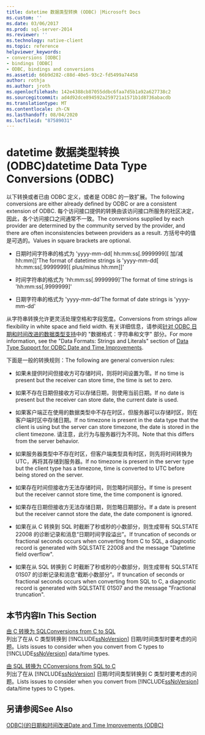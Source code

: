 ```yaml
---
title: datetime 数据类型转换 (ODBC) |Microsoft Docs
ms.custom: ''
ms.date: 03/06/2017
ms.prod: sql-server-2014
ms.reviewer: ''
ms.technology: native-client
ms.topic: reference
helpviewer_keywords:
- conversions [ODBC]
- bindings [ODBC]
- ODBC, bindings and conversions
ms.assetid: 66b9d282-c88d-40e5-93c2-fd5499a74458
author: rothja
ms.author: jroth
ms.openlocfilehash: 142e4388cb87055ddbc6faa7d5b1a92a627738c2
ms.sourcegitcommit: ad4d92dce894592a259721a1571b1d8736abacdb
ms.translationtype: MT
ms.contentlocale: zh-CN
ms.lasthandoff: 08/04/2020
ms.locfileid: "87589031"
---
```

# <a name="datetime-data-type-conversions-odbc"></a><span data-ttu-id="1dfa6-102">datetime 数据类型转换 (ODBC)</span><span class="sxs-lookup"><span data-stu-id="1dfa6-102">datetime Data Type Conversions (ODBC)</span></span>
  <span data-ttu-id="1dfa6-103">以下转换或者已由 ODBC 定义，或者是 ODBC 的一致扩展。</span><span class="sxs-lookup"><span data-stu-id="1dfa6-103">The following conversions are either already defined by ODBC or are a consistent extension of ODBC.</span></span> <span data-ttu-id="1dfa6-104">每个访问接口提供的转换由该访问接口所服务的社区决定，因此，各个访问接口之间通常不一致。</span><span class="sxs-lookup"><span data-stu-id="1dfa6-104">The conversions supplied by each provider are determined by the community served by the provider, and there are often inconsistencies between providers as a result.</span></span> <span data-ttu-id="1dfa6-105">方括号中的值是可选的。</span><span class="sxs-lookup"><span data-stu-id="1dfa6-105">Values in square brackets are optional.</span></span>  
  
-   <span data-ttu-id="1dfa6-106">日期时间字符串的格式为 'yyyy-mm-dd[ hh:mm:ss[.9999999][ 加/减 hh:mm]]'</span><span class="sxs-lookup"><span data-stu-id="1dfa6-106">The format of datetime strings is 'yyyy-mm-dd[ hh:mm:ss[.9999999][ plus/minus hh:mm]]'</span></span>  
  
-   <span data-ttu-id="1dfa6-107">时间字符串的格式为 'hh:mm:ss[.9999999]'</span><span class="sxs-lookup"><span data-stu-id="1dfa6-107">The format of time strings is 'hh:mm:ss[.9999999]'</span></span>  
  
-   <span data-ttu-id="1dfa6-108">日期字符串的格式为 'yyyy-mm-dd'</span><span class="sxs-lookup"><span data-stu-id="1dfa6-108">The format of date strings is 'yyyy-mm-dd'</span></span>  
  
 <span data-ttu-id="1dfa6-109">从字符串转换允许更灵活处理空格和字段宽度。</span><span class="sxs-lookup"><span data-stu-id="1dfa6-109">Conversions from strings allow flexibility in white space and field width.</span></span> <span data-ttu-id="1dfa6-110">有关详细信息，请参阅[针对 ODBC 日期和时间改进的数据类型支持](data-type-support-for-odbc-date-and-time-improvements.md)中的 "数据格式：字符串和文字" 部分。</span><span class="sxs-lookup"><span data-stu-id="1dfa6-110">For more information, see the "Data Formats: Strings and Literals" section of [Data Type Support for ODBC Date and Time Improvements](data-type-support-for-odbc-date-and-time-improvements.md).</span></span>  
  
 <span data-ttu-id="1dfa6-111">下面是一般的转换规则：</span><span class="sxs-lookup"><span data-stu-id="1dfa6-111">The following are general conversion rules:</span></span>  
  
-   <span data-ttu-id="1dfa6-112">如果未提供时间但接收方可存储时间，则将时间设置为零。</span><span class="sxs-lookup"><span data-stu-id="1dfa6-112">If no time is present but the receiver can store time, the time is set to zero.</span></span>  
  
-   <span data-ttu-id="1dfa6-113">如果不存在日期但接收方可以存储日期，则使用当前日期。</span><span class="sxs-lookup"><span data-stu-id="1dfa6-113">If no date is present but the receiver can store date, the current date is used.</span></span>  
  
-   <span data-ttu-id="1dfa6-114">如果客户端正在使用的数据类型中不存在时区，但服务器可以存储时区，则在客户端时区中存储日期。</span><span class="sxs-lookup"><span data-stu-id="1dfa6-114">If no timezone is present in the data type that the client is using but the server can store timezone, the date is stored in the client timezone.</span></span> <span data-ttu-id="1dfa6-115">请注意，此行为与服务器行为不同。</span><span class="sxs-lookup"><span data-stu-id="1dfa6-115">Note that this differs from the server behavior.</span></span>  
  
-   <span data-ttu-id="1dfa6-116">如果服务器类型中不存在时区，但客户端类型具有时区，则先将时间转换为 UTC，再将其存储到服务器。</span><span class="sxs-lookup"><span data-stu-id="1dfa6-116">If no timezone is present in the server type but the client type has a timezone, time is converted to UTC before being stored on the server.</span></span>  
  
-   <span data-ttu-id="1dfa6-117">如果存在时间但接收方无法存储时间，则忽略时间部分。</span><span class="sxs-lookup"><span data-stu-id="1dfa6-117">If time is present but the receiver cannot store time, the time component is ignored.</span></span>  
  
-   <span data-ttu-id="1dfa6-118">如果存在日期但接收方无法存储日期，则忽略日期部分。</span><span class="sxs-lookup"><span data-stu-id="1dfa6-118">If a date is present but the receiver cannot store the date, the date component is ignored.</span></span>  
  
-   <span data-ttu-id="1dfa6-119">如果在从 C 转换到 SQL 时截断了秒或秒的小数部分，则生成带有 SQLSTATE 22008 的诊断记录和消息“日期时间字段溢出”。</span><span class="sxs-lookup"><span data-stu-id="1dfa6-119">If truncation of seconds or fractional seconds occurs when converting from C to SQL, a diagnostic record is generated with SQLSTATE 22008 and the message "Datetime field overflow".</span></span>  
  
-   <span data-ttu-id="1dfa6-120">如果在从 SQL 转换到 C 时截断了秒或秒的小数部分，则生成带有 SQLSTATE 01S07 的诊断记录和消息“截断小数部分”。</span><span class="sxs-lookup"><span data-stu-id="1dfa6-120">If truncation of seconds or fractional seconds occurs when converting from SQL to C, a diagnostic record is generated with SQLSTATE 01S07 and the message "Fractional truncation".</span></span>  
  
## <a name="in-this-section"></a><span data-ttu-id="1dfa6-121">本节内容</span><span class="sxs-lookup"><span data-stu-id="1dfa6-121">In This Section</span></span>  
 [<span data-ttu-id="1dfa6-122">由 C 转换为 SQL</span><span class="sxs-lookup"><span data-stu-id="1dfa6-122">Conversions from C to SQL</span></span>](datetime-data-type-conversions-from-c-to-sql.md)  
 <span data-ttu-id="1dfa6-123">列出了在从 C 类型转换到 [!INCLUDE[ssNoVersion](../../includes/ssnoversion-md.md)] 日期/时间类型时要考虑的问题。</span><span class="sxs-lookup"><span data-stu-id="1dfa6-123">Lists issues to consider when you convert from C types to [!INCLUDE[ssNoVersion](../../includes/ssnoversion-md.md)] data/time types.</span></span>  
  
 [<span data-ttu-id="1dfa6-124">由 SQL 转换为 C</span><span class="sxs-lookup"><span data-stu-id="1dfa6-124">Conversions from SQL to C</span></span>](datetime-data-type-conversions-from-sql-to-c.md)  
 <span data-ttu-id="1dfa6-125">列出了在从 [!INCLUDE[ssNoVersion](../../includes/ssnoversion-md.md)] 日期/时间类型转换到 C 类型时要考虑的问题。</span><span class="sxs-lookup"><span data-stu-id="1dfa6-125">Lists issues to consider when you convert from [!INCLUDE[ssNoVersion](../../includes/ssnoversion-md.md)] data/time types to C types.</span></span>  
  
## <a name="see-also"></a><span data-ttu-id="1dfa6-126">另请参阅</span><span class="sxs-lookup"><span data-stu-id="1dfa6-126">See Also</span></span>  
 [<span data-ttu-id="1dfa6-127">ODBC&#41;&#40;的日期和时间改进</span><span class="sxs-lookup"><span data-stu-id="1dfa6-127">Date and Time Improvements &#40;ODBC&#41;</span></span>](date-and-time-improvements-odbc.md)  
  
  
